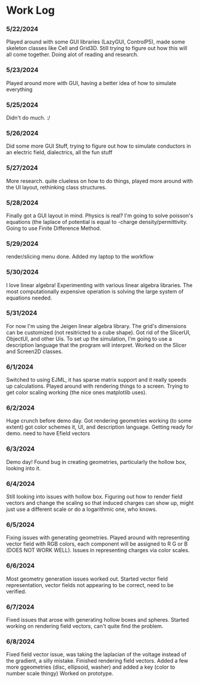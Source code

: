 # Work Log

### 5/22/2024

Played around with some GUI libraries (LazyGUI, ControlP5), made some skeleton classes like Cell and Grid3D. Still trying to figure out how this will all come together. Doing alot of reading and research.

### 5/23/2024

Played around more with GUI, having a better idea of how to simulate everything

### 5/25/2024

Didn't do much. :/

### 5/26/2024

Did some more GUI Stuff, trying to figure out how to simulate conductors in an electric field, dialectrics, all the fun stuff

### 5/27/2024

More research. quite clueless on how to do things, played more around with the UI layout, rethinking class structures.

### 5/28/2024

Finally got a GUI layout in mind. Physics is real? I'm going to solve poisson's equations (the laplace of potential is equal to -charge density/permittivity. Going to use Finite Difference Method.

### 5/29/2024

render/slicing menu done. Added my laptop to the workflow

### 5/30/2024

I love linear algebra! Experimenting with various linear algebra libraries.
The most computationally expensive operation is solving the large system of equations needed. 

### 5/31/2024

For now I'm using the Jeigen linear algebra library. The grid's dimensions can be customized (not resitricted to a cube shape).
Got rid of the SlicerUI, ObjectUI, and other Uis. To set up the simulation, I'm going to use a description language that the program
will interpret. Worked on the Slicer and Screen2D classes. 

### 6/1/2024

Switched to using EJML, it has sparse matrix support and it really speeds up calculations. Played around with rendering things to a screen. Trying to get color scaling working (the nice ones matplotlib uses). 

### 6/2/2024

Huge crunch before demo day. Got rendering geometries working (to some extent) got color schemes it, UI, and description language. Getting ready for demo. need to have Efield vectors

### 6/3/2024

Demo day! Found bug in creating geometries, particularly the hollow box, looking into it.

### 6/4/2024

Still looking into issues with hollow box. Figuring out how to render field vectors and change the scaling so that induced charges can show up, might just use a different scale or do a logarithmic one, who knows. 

### 6/5/2024

Fixing issues with generating geometries. Played around with representing vector field with RGB colors, each component will be assigned to R G or B (DOES NOT WORK WELL). Issues in representing charges via color scales.

### 6/6/2024

Most geometry generation issues worked out. Started vector field representation, vector fields not appearing to be correct, need to be verified.

### 6/7/2024

Fixed issues that arose with generating hollow boxes and spheres. Started working on rendering field vectors, can't quite find the problem.

### 6/8/2024

Fixed field vector issue, was taking the laplacian of the voltage instead of the gradient, a silly mistake. Finished rendering field vectors. Added a few more ggeometries (disc, ellipsoid, washer) and added a key (color to number scale thingy) Worked on prototype.
